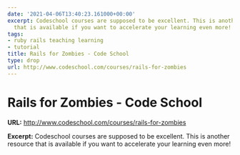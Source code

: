 ```yaml
---
date: '2021-04-06T13:40:23.161000+00:00'
excerpt: Codeschool courses are supposed to be excellent. This is another resource
  that is available if you want to accelerate your learning even more!
tags:
- ruby rails teaching learning
- tutorial
title: Rails for Zombies - Code School
type: drop
url: http://www.codeschool.com/courses/rails-for-zombies
---
```


# Rails for Zombies - Code School

**URL:** http://www.codeschool.com/courses/rails-for-zombies

**Excerpt:** Codeschool courses are supposed to be excellent. This is another resource that is available if you want to accelerate your learning even more!
